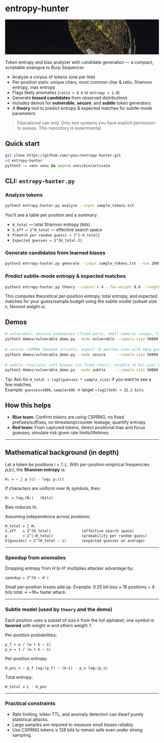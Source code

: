 # entropy-hunter

![EntropyHunter header](header.jpg)

Token entropy and bias analyzer with candidate generation — a compact, scriptable analogue to Burp Sequencer.

- Analyze a corpus of tokens (one per line)
- Per-position stats: unique chars, most common char & ratio, Shannon entropy, max entropy
- Flags likely anomalies (`ratio > 0.6` or `entropy < 1.0`)
- Generate **biased candidates** from observed distributions
- Includes demos for **vulnerable**, **secure**, and **subtle** token generators
- A **theory** tool to predict entropy & expected matches for subtle-mode parameters

> Educational use only. Only test systems you have explicit permission to assess. This repository is experimental.

## Quick start

```bash
git clone https://github.com/<you>/entropy-hunter.git
cd entropy-hunter
python3 -m venv venv && source venv/bin/activate
```

## CLI: `entropy-hunter.py`

### Analyze tokens
```bash
python3 entropy-hunter.py analyze --input sample_tokens.txt
```
You’ll see a table per position and a summary:
- `H_total` — total Shannon entropy (bits)
- `S_eff = 2^H_total` — effective search space
- `P(match per random guess) ≈ 2^{-H_total}`
- `Expected guesses ≈ 2^{H_total-1}`

### Generate candidates from learned biases
```bash
python3 entropy-hunter.py generate --input sample_tokens.txt --num 20000 --output guesses.txt
```

### Predict subtle-mode entropy & expected matches
```bash
python3 entropy-hunter.py theory --subset-k 4 --fav-weight 8.0 --length 24   --sample-size 50000 --guesses 100000
```
This computes theoretical per-position entropy, total entropy, and expected matches for your guess/sample budget using the subtle model (subset size `k`, favored weight `w`).

## Demos

```bash
# vulnerable: obvious weaknesses (fixed parts, small numeric ranges, timestamp bits)
python3 demos/vulnerable_demo.py --mode vulnerable --sample-size 50000 --guesses 20000

# secure: CSPRNG (base64 urlsafe), expect ~0 matches even with many guesses
python3 demos/vulnerable_demo.py --mode secure     --sample-size 50000 --guesses 20000

# subtle: realistic soft biases (no fixed chars), tunable to hit your budget
python3 demos/vulnerable_demo.py --mode subtle     --sample-size 50000 --guesses 100000   --subset-k 4 --fav-weight 8.0 --length 24
```
Tip: Aim for `H_total ≈ log2(guesses * sample_size)` if you want to see a few matches.  
Example: `guesses=100k`, `sample=50k` → target ~`log2(5e9) ≈ 32.2 bits`.

## How this helps

- **Blue team:** Confirm tokens are using CSPRNG, no fixed prefixes/suffixes, no timestamp/counter leakage; quantify entropy.
- **Red team:** From captured tokens, detect positional bias and focus guesses; simulate risk given rate limits/lifetimes.

---

## Mathematical background (in depth)

Let a token be positions *i = 1..L*. With per-position empirical frequencies *pᵢ(c)*, the **Shannon entropy** is:

```
Hᵢ = – ∑ pᵢ(c) · log₂ pᵢ(c)
```

If characters are uniform over *Nᵢ* symbols, then:

```
Hᵢ = log₂(Nᵢ)   (bits)
```

Bias reduces *Hᵢ*.

Assuming independence across positions:

```
H_total = ∑ Hᵢ
S_eff   = 2^(H_total)              (effective search space)
p       ≈ 2^(–H_total)             (probability per random guess)
E[guesses] ≈ 2^(H_total – 1)       (expected guesses on average)
```

---

### Speedup from anomalies

Dropping entropy from *H* to *H′* multiplies attacker advantage by:

```
speedup = 2^(H – H′)
```

Small per-position losses add up.
Example: 0.25 bit loss × 16 positions = 4 bits total → \~16× faster attack.

---

### Subtle model (used by `theory` and the demo)

Each position uses a subset of size *k* from the full alphabet;
one symbol is **favored** with weight *w* and others weight *1*.

Per-position probabilities:

```
p_f = w / (w + k – 1)
p_o = 1 / (w + k – 1)
```

Per-position entropy:

```
H_pos = – p_f log₂(p_f) – (k–1) · p_o log₂(p_o)
```

Total entropy:

```
H_total = L · H_pos
```

---

### Practical constraints

* Rate limiting, token TTL, and anomaly detection can dwarf purely statistical attacks.
* Large samples are required to measure small biases reliably.
* Use CSPRNG tokens ≥ 128 bits to remain safe even under strong sampling.

